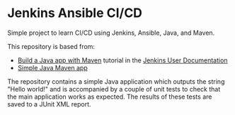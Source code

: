 # Jenkins Ansible CI/CD
Simple project to learn CI/CD using Jenkins, Ansible, Java, and Maven.

This repository is based from:
* [Build a Java app with Maven](https://jenkins.io/doc/tutorials/build-a-java-app-with-maven/)
tutorial in the [Jenkins User Documentation](https://jenkins.io/doc/)
* [Simple Java Maven app](https://github.com/jenkins-docs/simple-java-maven-app)

The repository contains a simple Java application which outputs the string
"Hello world!" and is accompanied by a couple of unit tests to check that the
main application works as expected. The results of these tests are saved to a
JUnit XML report.